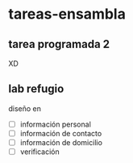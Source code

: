 # tareas-ensambla

## tarea programada 2

XD

## lab refugio

diseño en

- [ ] información personal
- [ ] información de contacto
- [ ] información de domicilio
- [ ] verificación
